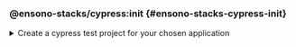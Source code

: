 <!-- markdownlint-disable MD041 -->

### @ensono-stacks/cypress:init {#ensono-stacks-cypress-init}

<details>
<summary>Create a cypress test project for your chosen application</summary>

The _init_ generator adds cypress e2e tests to the application you choose.

## Usage

```bash
nx g @ensono-stacks/cypress:init
```

Upon calling the _init_ generator you will be presented with the following question:

- What app would you like to generate a test project for?
  - The name of the existing application to generate a test project for

### Command line arguments

The following command line arguments are available:

| Option    | Description                                                | Type   |
| --------- | ---------------------------------------------------------- | ------ |
| --project | The name of the application to generate a test project for | string |

### Generator Output

The _init_ generator will create a new test project within your chosen application containing an example test and predefined configuration for the monorepo and the individual test project.

```text title="Generated files"
.
├── apps
│   ├── <app-name>
│   │   ├── cypress
│   │   │   ├── e2e
│   │   │   │   ├── example.cy.ts #Example tests using cypress
│   │   │   ├── fixtures
│   │   │   │   ├── example.json #Example fixture/test data
│   │   │   ├── support
│   │   │   │   ├── commands.ts #Example custom commands for cypress
│   │   │   │   ├── e2e.ts #Configuration for cypress and test reporting
│   │   │   ├── tsconfig.json #Typescript configuration for cypress
│   │   ├── project.json #Updated with target for cypress and reporting
│   │   ├── tsconfig.json #Typescript configuration updated for cypress exclusions
└── cypress.config.base.ts #Shared cypress configuration across projects
```

:::note

Visit the [`Testing with cypress`](../../testing/testing_in_nx/cypress_nx.md) documentation for further details!

:::

</details>
